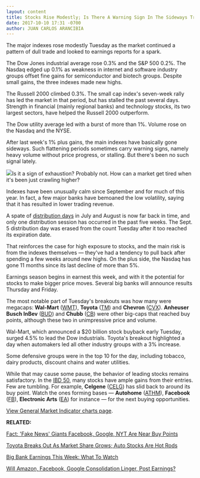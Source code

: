 ```yaml
---
layout: content
title: Stocks Rise Modestly; Is There A Warning Sign In The Sideways Trend?
date: 2017-10-10 17:31 -0700
author: JUAN CARLOS ARANCIBIA
---
```






The major indexes rose modestly Tuesday as the market continued a pattern of dull trade and looked to earnings reports for a spark.




The Dow Jones industrial average rose 0.3% and the S&P 500 0.2%. The Nasdaq edged up 0.1% as weakness in internet and software industry groups offset fine gains for semiconductor and biotech groups. Despite small gains, the three indexes made new highs.


The Russell 2000 climbed 0.3%. The small cap index's seven-week rally has led the market in that period, but has stalled the past several days. Strength in financial (mainly regional banks) and technology stocks, its two largest sectors, have helped the Russell 2000 outperform.


The Dow utility average led with a burst of more than 1%. Volume rose on the Nasdaq and the NYSE.


After last week's 1% plus gains, the main indexes have basically gone sideways. Such flattening periods sometimes carry warning signs, namely heavy volume without price progress, or stalling. But there's been no such signal lately.


![](https://www.investors.com/wp-content/uploads/2017/10/MP101017-201x300.png)Is it a sign of exhaustion? Probably not. How can a market get tired when it's been just crawling higher?


Indexes have been unusually calm since September and for much of this year. In fact, a few major banks have bemoaned the low volatility, saying that it has resulted in lower trading revenue.


A spate of [distribution days](https://www.investors.com/ibd-university/market-timing/market-tops/) in July and August is now far back in time, and only one distribution session has occurred in the past five weeks. The Sept. 5 distribution day was erased from the count Tuesday after it too reached its expiration date.


That reinforces the case for high exposure to stocks, and the main risk is from the indexes themselves — they've had a tendency to pull back after spending a few weeks around new highs. On the plus side, the Nasdaq has gone 11 months since its last decline of more than 5%.


Earnings season begins in earnest this week, and with it the potential for stocks to make bigger price moves. Several big banks will announce results Thursday and Friday.


The most notable part of Tuesday's breakouts was how many were megacaps: **Wal-Mart** ([WMT](https://research.investors.com/quote.aspx?symbol=WMT)), **Toyota** ([TM](https://research.investors.com/quote.aspx?symbol=TM)) and **Chevron** ([CVX](https://research.investors.com/quote.aspx?symbol=CVX)). **Anheuser Busch InBev** ([BUD](https://research.investors.com/quote.aspx?symbol=BUD)) and **Chubb** ([CB](https://research.investors.com/quote.aspx?symbol=CB)) were other big-caps that reached buy points, although these two in unimpressive price and volume.


Wal-Mart, which announced a $20 billion stock buyback early Tuesday, surged 4.5% to lead the Dow industrials. Toyota's breakout highlighted a day when automakers led all other industry groups with a 3% increase.


Some defensive groups were in the top 10 for the day, including tobacco, dairy products, discount chains and water utilities.


While that may cause some pause, the behavior of leading stocks remains satisfactory. In the [IBD 50](http://research.investors.com/stock-lists/ibd-50/), many stocks have ample gains from their entries. Few are tumbling. For example, **Celgene** ([CELG](https://research.investors.com/quote.aspx?symbol=CELG)) has slid back to around its buy point. Watch the ones forming bases — **Autohome** ([ATHM](https://research.investors.com/quote.aspx?symbol=ATHM)), **Facebook** ([FB](https://research.investors.com/quote.aspx?symbol=FB)), **Electronic Arts** ([EA](https://research.investors.com/quote.aspx?symbol=EA)) for instance — for the next buying opportunities.


[View General Market Indicator charts page](https://www.investors.com/wp-content/uploads/2017/10/IBD1010152503GMI.pdf).


**RELATED:**


[Fact: 'Fake News' Giants Facebook, Google, NYT Are Near Buy Points](https://www.investors.com/market-trend/stock-market-today/fact-fake-news-giants-facebook-google-nyt-are-near-buy-points/)


[Toyota Breaks Out As Market Share Grows; Auto Stocks Are Hot Rods](https://www.investors.com/news/toyota-breaks-out-as-market-share-grows-auto-stocks-are-hot-rods/)


[Big Bank Earnings This Week: What To Watch](https://www.investors.com/news/big-bank-earnings-this-week-what-to-watch/)


[Will Amazon, Facebook, Google Consolidation Linger, Post Earnings?](https://www.investors.com/news/technology/will-amazon-facebook-google-consolidation-linger-post-earnings/)




